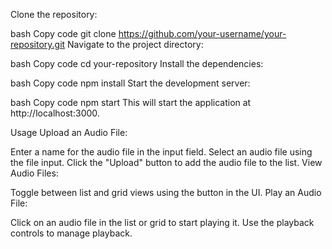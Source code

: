 Clone the repository:

bash
Copy code
git clone https://github.com/your-username/your-repository.git
Navigate to the project directory:

bash
Copy code
cd your-repository
Install the dependencies:

bash
Copy code
npm install
Start the development server:

bash
Copy code
npm start
This will start the application at http://localhost:3000.



Usage
Upload an Audio File:

Enter a name for the audio file in the input field.
Select an audio file using the file input.
Click the "Upload" button to add the audio file to the list.
View Audio Files:

Toggle between list and grid views using the button in the UI.
Play an Audio File:

Click on an audio file in the list or grid to start playing it.
Use the playback controls to manage playback.